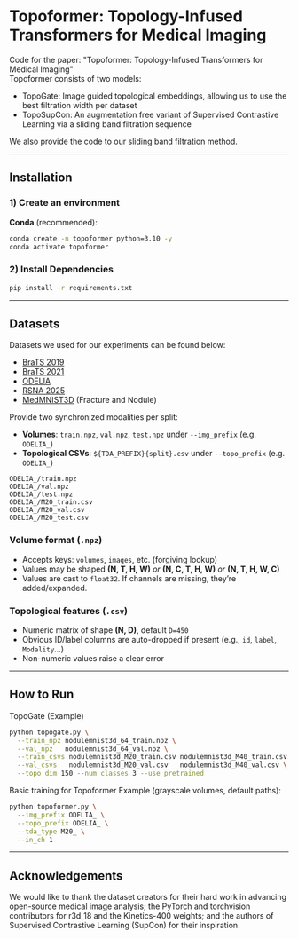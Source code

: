 # Topoformer: Topology-Infused Transformers for Medical Imaging

Code for the paper: "Topoformer: Topology-Infused Transformers for Medical Imaging" <br>
Topoformer consists of two models: <br>
- TopoGate: Image guided topological embeddings, allowing us to use the best filtration width per dataset <br>
- TopoSupCon:  An augmentation free variant of Supervised Contrastive Learning via a sliding band filtration sequence <br>

We also provide the code to our sliding band filtration method.

---

## Installation

### 1) Create an environment

**Conda** (recommended):
```bash
conda create -n topoformer python=3.10 -y
conda activate topoformer
```

### 2) Install Dependencies
```bash
pip install -r requirements.txt
```

---

## Datasets

Datasets we used for our experiments can be found below:
- [BraTS 2019](https://www.med.upenn.edu/cbica/brats2019/data.html)
- [BraTS 2021](https://www.kaggle.com/datasets/dschettler8845/brats-2021-task1)
- [ODELIA](https://huggingface.co/datasets/ODELIA-AI/ODELIA-Challenge-2025/tree/main/example-algorithm)
- [RSNA 2025](https://www.kaggle.com/competitions/rsna-intracranial-aneurysm-detection)
- [MedMNIST3D](https://medmnist.com/) (Fracture and Nodule)

Provide two synchronized modalities per split:

- **Volumes**: `train.npz`, `val.npz`, `test.npz` under `--img_prefix` (e.g. `ODELIA_`)
- **Topological CSVs**: `${TDA_PREFIX}{split}.csv` under `--topo_prefix` (e.g. `ODELIA_`)

```
ODELIA_/train.npz
ODELIA_/val.npz
ODELIA_/test.npz
ODELIA_/M20_train.csv
ODELIA_/M20_val.csv
ODELIA_/M20_test.csv
```

### Volume format (`.npz`)
- Accepts keys: `volumes`, `images`, etc. (forgiving lookup)
- Values may be shaped **(N, T, H, W)** *or* **(N, C, T, H, W)** *or* **(N, T, H, W, C)**
- Values are cast to `float32`. If channels are missing, they’re added/expanded.

### Topological features (`.csv`)
- Numeric matrix of shape **(N, D)**, default `D=450`
- Obvious ID/label columns are auto-dropped if present (e.g., `id`, `label`, `Modality`…)
- Non-numeric values raise a clear error

---

## How to Run
TopoGate (Example)
```bash
python topogate.py \
  --train_npz nodulemnist3d_64_train.npz \
  --val_npz   nodulemnist3d_64_val.npz \
  --train_csvs nodulemnist3d_M20_train.csv nodulemnist3d_M40_train.csv \
  --val_csvs   nodulemnist3d_M20_val.csv   nodulemnist3d_M40_val.csv \
  --topo_dim 150 --num_classes 3 --use_pretrained
```

Basic training for Topoformer Example (grayscale volumes, default paths):
```bash
python topoformer.py \
  --img_prefix ODELIA_ \
  --topo_prefix ODELIA_ \
  --tda_type M20_ \
  --in_ch 1
```
---

## Acknowledgements

We would like to thank the dataset creators for their hard work in advancing open-source medical image analysis; the PyTorch and torchvision contributors for r3d_18 and the Kinetics-400 weights; and the authors of Supervised Contrastive Learning (SupCon) for their inspiration.

